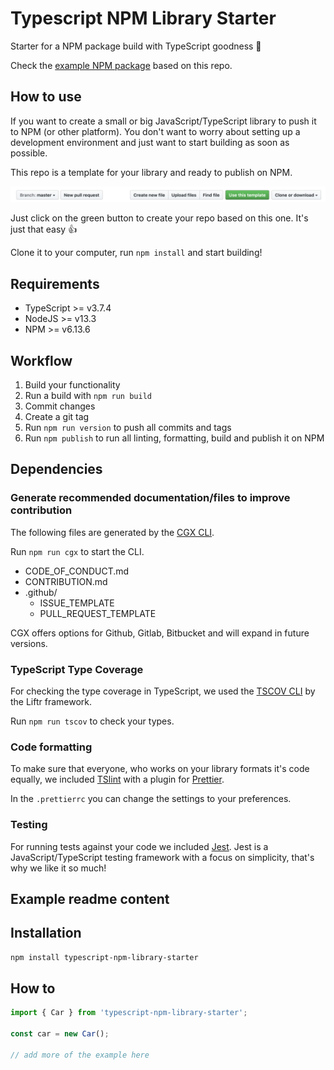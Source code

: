# Typescript NPM Library Starter

Starter for a NPM package build with TypeScript goodness 🚀

Check the [example NPM package](https://www.npmjs.com/package/typescript-npm-library-starter) based on this repo.

## How to use

If you want to create a small or big JavaScript/TypeScript library to push it to NPM (or other platform). You don't want to worry about setting up a development environment and just want to start building as soon as possible.

This repo is a template for your library and ready to publish on NPM.

![](./github-template-repo.png)

Just click on the green button to create your repo based on this one. It's just that easy 👍

Clone it to your computer, run `npm install` and start building!

## Requirements

- TypeScript >= v3.7.4
- NodeJS >= v13.3
- NPM >= v6.13.6

## Workflow

1. Build your functionality
2. Run a build with `npm run build`
3. Commit changes
4. Create a git tag
5. Run `npm run version` to push all commits and tags
6. Run `npm publish` to run all linting, formatting, build and publish it on NPM

## Dependencies

### Generate recommended documentation/files to improve contribution

The following files are generated by the [CGX CLI](https://github.com/jeroenouw/cgx).

Run `npm run cgx` to start the CLI.

- CODE_OF_CONDUCT.md
- CONTRIBUTION.md
- .github/
  - ISSUE_TEMPLATE
  - PULL_REQUEST_TEMPLATE

CGX offers options for Github, Gitlab, Bitbucket and will expand in future versions.

### TypeScript Type Coverage

For checking the type coverage in TypeScript, we used the [TSCOV CLI](https://github.com/jeroenouw/liftr-tscov) by the Liftr framework.

Run `npm run tscov` to check your types.

### Code formatting

To make sure that everyone, who works on your library formats it's code equally, we included [TSlint](https://palantir.github.io/tslint/) with a plugin for [Prettier](https://prettier.io/).

In the `.prettierrc` you can change the settings to your preferences.

### Testing

For running tests against your code we included [Jest](https://jestjs.io/). Jest is a JavaScript/TypeScript testing framework with a focus on simplicity, that's why we like it so much!

## Example readme content

## Installation

```bash
npm install typescript-npm-library-starter
```

## How to

```javascript
import { Car } from 'typescript-npm-library-starter';

const car = new Car();

// add more of the example here
```
